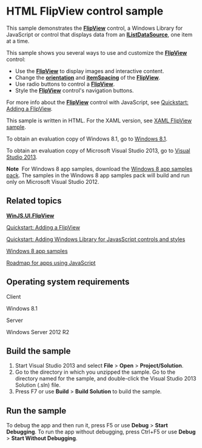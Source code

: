 HTML FlipView control sample
============================

This sample demonstrates the [**FlipView**](http://msdn.microsoft.com/library/windows/apps/br211711) control, a Windows Library for JavaScript or control that displays data from an [**IListDataSource**](http://msdn.microsoft.com/library/windows/apps/br211786), one item at a time.

This sample shows you several ways to use and customize the [**FlipView**](http://msdn.microsoft.com/library/windows/apps/br211711) control:

-   Use the [**FlipView**](http://msdn.microsoft.com/library/windows/apps/br211711) to display images and interactive content.
-   Change the [**orientation**](http://msdn.microsoft.com/library/windows/apps/br211712) and [**itemSpacing**](http://msdn.microsoft.com/library/windows/apps/br211709) of the [**FlipView**](http://msdn.microsoft.com/library/windows/apps/br211711).
-   Use radio buttons to control a [**FlipView**](http://msdn.microsoft.com/library/windows/apps/br211711).
-   Style the [**FlipView**](http://msdn.microsoft.com/library/windows/apps/br211711) control's navigation buttons.

For more info about the [**FlipView**](http://msdn.microsoft.com/library/windows/apps/br211711) control with JavaScript, see [Quickstart: Adding a FlipView](http://msdn.microsoft.com/library/windows/apps/hh465425).

This sample is written in HTML. For the XAML version, see [XAML FlipView sample](http://go.microsoft.com/fwlink/p/?LinkID=311760).

To obtain an evaluation copy of Windows 8.1, go to [Windows 8.1](http://go.microsoft.com/fwlink/p/?linkid=301696).

To obtain an evaluation copy of Microsoft Visual Studio 2013, go to [Visual Studio 2013](http://go.microsoft.com/fwlink/p/?linkid=301697).

**Note**  For Windows 8 app samples, download the [Windows 8 app samples pack](http://go.microsoft.com/fwlink/p/?LinkId=301698). The samples in the Windows 8 app samples pack will build and run only on Microsoft Visual Studio 2012.

Related topics
--------------

[**WinJS.UI.FlipView**](http://msdn.microsoft.com/library/windows/apps/br211711)

[Quickstart: Adding a FlipView](http://msdn.microsoft.com/library/windows/apps/hh465425)

[Quickstart: Adding Windows Library for JavasScript controls and styles](http://msdn.microsoft.com/library/windows/apps/hh465493)

[Windows 8 app samples](http://go.microsoft.com/fwlink/p/?LinkID=227694)

[Roadmap for apps using JavaScript](http://msdn.microsoft.com/library/windows/apps/hh465037)

Operating system requirements
-----------------------------

Client

Windows 8.1

Server

Windows Server 2012 R2

Build the sample
----------------

1.  Start Visual Studio 2013 and select **File** \> **Open** \> **Project/Solution**.
2.  Go to the directory in which you unzipped the sample. Go to the directory named for the sample, and double-click the Visual Studio 2013 Solution (.sln) file.
3.  Press F7 or use **Build** \> **Build Solution** to build the sample.

Run the sample
--------------

To debug the app and then run it, press F5 or use **Debug** \> **Start Debugging**. To run the app without debugging, press Ctrl+F5 or use **Debug** \> **Start Without Debugging**.

